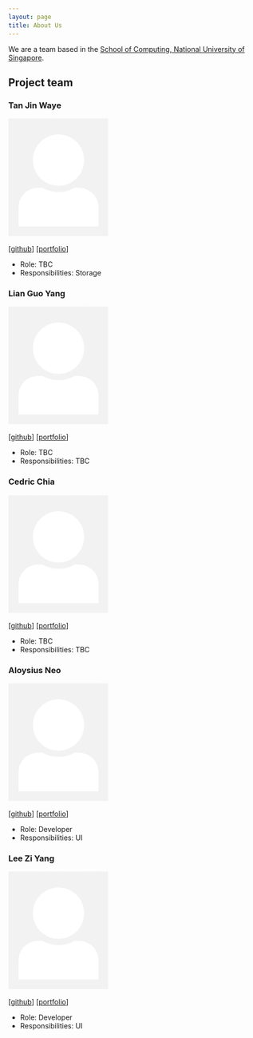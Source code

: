 ```yaml
---
layout: page
title: About Us
---
```


We are a team based in the [School of Computing, National University of Singapore](http://www.comp.nus.edu.sg).

## Project team

### Tan Jin Waye

<img src="images/tan-jin-waye.png" width="200px">

[[github](https://github.com/Tan-Jin-Waye)]
[[portfolio](team/tan-jin-waye.md)]

* Role: TBC
* Responsibilities: Storage

### Lian Guo Yang

<img src="images/lianguoyang.png" width="200px">

[[github](http://github.com/LianGuoYang)]
[[portfolio](team/lianguoyang.md)]

* Role: TBC
* Responsibilities: TBC

### Cedric Chia

<img src="images/cedricchia123.png" width="200px">

[[github](http://github.com/CedricChia123)]
[[portfolio](team/cedricchia123.md)]

* Role: TBC
* Responsibilities: TBC

### Aloysius Neo

<img src="images/aloynz.png" width="200px">

[[github](http://github.com/Aloynz)]
[[portfolio](team/aloynz.md)]

* Role: Developer
* Responsibilities: UI

### Lee Zi Yang

<img src="images/zylee348.png" width="200px">

[[github](http://github.com/zylee348)]
[[portfolio](team/zylee348.md)]

* Role: Developer
* Responsibilities: UI
